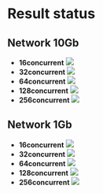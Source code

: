 # Result status
## Network 10Gb
- **16concurrent**
![](https://github.com/IKende/dotnet-rpc-benchmark/blob/master/Result/10G_16C.png?raw=true)
- **32concurrent**
![](https://github.com/IKende/dotnet-rpc-benchmark/blob/master/Result/10G_32C.png?raw=true)
- **64concurrent**
![](https://github.com/IKende/dotnet-rpc-benchmark/blob/master/Result/10G_64C.png?raw=true)
- **128concurrent**
![](https://github.com/IKende/dotnet-rpc-benchmark/blob/master/Result/10G_128C.png?raw=true)
- **256concurrent**
![](https://github.com/IKende/dotnet-rpc-benchmark/blob/master/Result/10G_256C.png?raw=true)
## Network 1Gb
- **16concurrent**
![](https://github.com/IKende/dotnet-rpc-benchmark/blob/master/Result/1G_16C.png?raw=true)
- **32concurrent**
![](https://github.com/IKende/dotnet-rpc-benchmark/blob/master/Result/1G_32C.png?raw=true)
- **64concurrent**
![](https://github.com/IKende/dotnet-rpc-benchmark/blob/master/Result/1G_64C.png?raw=true)
- **128concurrent**
![](https://github.com/IKende/dotnet-rpc-benchmark/blob/master/Result/1G_128C.png?raw=true)
- **256concurrent**
![](https://github.com/IKende/dotnet-rpc-benchmark/blob/master/Result/1G_256C.png?raw=true)

